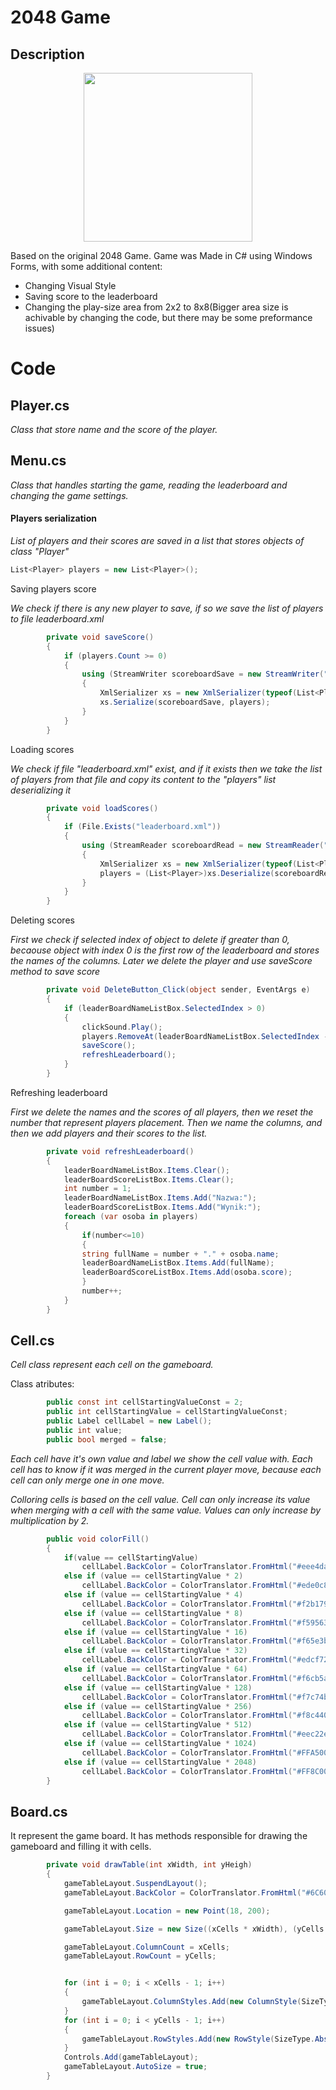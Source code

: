 # 2048 Game
## Description
<p align="center">
  <img src="https://user-images.githubusercontent.com/56955430/181585582-52446bb0-e578-48e1-be5b-abb424482796.png" width="270">
</p>

Based on the original 2048 Game. Game was Made in C# using Windows Forms, with some additional content:
* Changing Visual Style
* Saving score to the leaderboard
* Changing the play-size area from 2x2 to 8x8(Bigger area size is achivable by changing the code, but there may be some preformance issues)

# Code
## Player.cs
<i>Class that store name and the score of the player.</i>

## Menu.cs
<i>Class that handles starting the game, reading the leaderboard and changing the game settings.</i>

#### Players serialization
<i>List of players and their scores are saved in a list that stores objects of class "Player"</i>
```cs
List<Player> players = new List<Player>();
```
Saving players score

<i> We check if there is any new player to save, if so we save the list of players to file leaderboard.xml </i>
```cs
        private void saveScore()
        {
            if (players.Count >= 0)
            {
                using (StreamWriter scoreboardSave = new StreamWriter("leaderboard.xml"))
                {
                    XmlSerializer xs = new XmlSerializer(typeof(List<Player>));
                    xs.Serialize(scoreboardSave, players);
                }
            }
        }
```
Loading scores

<i> We check if file "leaderboard.xml" exist, and if it exists then we take the list of players from that file and copy its content to the "players" list deserializing it</i>
```cs
        private void loadScores()
        {
            if (File.Exists("leaderboard.xml"))
            {
                using (StreamReader scoreboardRead = new StreamReader("leaderboard.xml"))
                {
                    XmlSerializer xs = new XmlSerializer(typeof(List<Player>));
                    players = (List<Player>)xs.Deserialize(scoreboardRead);
                }
            }
        }
```

Deleting scores

<i> First we check if selected index of object to delete if greater than 0, becaouse object with index 0 is the first row of the leaderboard and stores the names of the columns. Later we delete the player and use saveScore method to save score</i>


```cs
        private void DeleteButton_Click(object sender, EventArgs e)
        {
            if (leaderBoardNameListBox.SelectedIndex > 0)
            {
                clickSound.Play();
                players.RemoveAt(leaderBoardNameListBox.SelectedIndex - 1);
                saveScore();
                refreshLeaderboard();
            }
        }
```

Refreshing leaderboard

<i> First we delete the names and the scores of all players, then we reset the number that represent players placement. Then we name the columns, and then we add players and their scores to the list.</i>

```cs
        private void refreshLeaderboard()
        {
            leaderBoardNameListBox.Items.Clear();
            leaderBoardScoreListBox.Items.Clear();
            int number = 1;
            leaderBoardNameListBox.Items.Add("Nazwa:");
            leaderBoardScoreListBox.Items.Add("Wynik:");
            foreach (var osoba in players)
            {
                if(number<=10)
                { 
                string fullName = number + "." + osoba.name;
                leaderBoardNameListBox.Items.Add(fullName);
                leaderBoardScoreListBox.Items.Add(osoba.score);
                }
                number++;
            }
        }
```
## Cell.cs

<i> Cell class represent each cell on the gameboard. </i>

Class atributes:
```cs
        public const int cellStartingValueConst = 2;
        public int cellStartingValue = cellStartingValueConst;
        public Label cellLabel = new Label();
        public int value;
        public bool merged = false;
```
<i> Each cell have it's own value and label we show the cell value with. Each cell has to know if it was merged in the current player move, because each cell can only merge one in one move. </i>

<i> Colloring cells is based on the cell value. Cell can only increase its value when merging with a cell with the same value. Values can only increase by multiplication by 2. </i>
```cs
        public void colorFill()
        {               
            if(value == cellStartingValue)
                cellLabel.BackColor = ColorTranslator.FromHtml("#eee4da");
            else if (value == cellStartingValue * 2)
                cellLabel.BackColor = ColorTranslator.FromHtml("#ede0c8");
            else if (value == cellStartingValue * 4)
                cellLabel.BackColor = ColorTranslator.FromHtml("#f2b179");
            else if (value == cellStartingValue * 8)
                cellLabel.BackColor = ColorTranslator.FromHtml("#f59563");
            else if (value == cellStartingValue * 16)
                cellLabel.BackColor = ColorTranslator.FromHtml("#f65e3b");
            else if (value == cellStartingValue * 32)
                cellLabel.BackColor = ColorTranslator.FromHtml("#edcf72");
            else if (value == cellStartingValue * 64)
                cellLabel.BackColor = ColorTranslator.FromHtml("#f6cb5a");
            else if (value == cellStartingValue * 128)
                cellLabel.BackColor = ColorTranslator.FromHtml("#f7c74b");
            else if (value == cellStartingValue * 256)
                cellLabel.BackColor = ColorTranslator.FromHtml("#f8c440");
            else if (value == cellStartingValue * 512)
                cellLabel.BackColor = ColorTranslator.FromHtml("#eec22e");
            else if (value == cellStartingValue * 1024)
                cellLabel.BackColor = ColorTranslator.FromHtml("#FFA500");
            else if (value == cellStartingValue * 2048)
                cellLabel.BackColor = ColorTranslator.FromHtml("#FF8C00");
        }
```
## Board.cs

It represent the game board. It has methods responsible for drawing the gameboard and filling it with cells.

```cs
        private void drawTable(int xWidth, int yHeigh)
        {
            gameTableLayout.SuspendLayout();
            gameTableLayout.BackColor = ColorTranslator.FromHtml("#6C6060");

            gameTableLayout.Location = new Point(18, 200);

            gameTableLayout.Size = new Size((xCells * xWidth), (yCells * yHeigh));

            gameTableLayout.ColumnCount = xCells;
            gameTableLayout.RowCount = yCells;


            for (int i = 0; i < xCells - 1; i++)
            {
                gameTableLayout.ColumnStyles.Add(new ColumnStyle(SizeType.Absolute, xWidth));
            }
            for (int i = 0; i < yCells - 1; i++)
            {
                gameTableLayout.RowStyles.Add(new RowStyle(SizeType.Absolute, yHeigh));
            }
            Controls.Add(gameTableLayout);
            gameTableLayout.AutoSize = true;
        }
```
